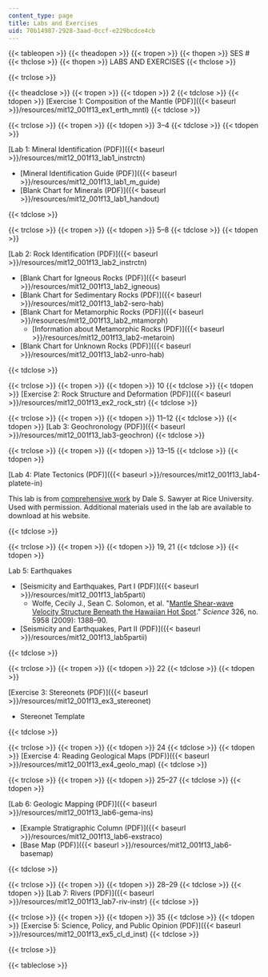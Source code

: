 ```yaml
---
content_type: page
title: Labs and Exercises
uid: 70b14987-2928-3aad-0ccf-e229bcdce4cb
---
```


{{< tableopen >}}
{{< theadopen >}}
{{< tropen >}}
{{< thopen >}}
SES #
{{< thclose >}}
{{< thopen >}}
LABS AND EXERCISES
{{< thclose >}}

{{< trclose >}}

{{< theadclose >}}
{{< tropen >}}
{{< tdopen >}}
2
{{< tdclose >}}
{{< tdopen >}}
[Exercise 1: Composition of the Mantle (PDF)]({{< baseurl >}}/resources/mit12_001f13_ex1_erth_mntl)
{{< tdclose >}}

{{< trclose >}}
{{< tropen >}}
{{< tdopen >}}
3–4
{{< tdclose >}}
{{< tdopen >}}


[Lab 1: Mineral Identification (PDF)]({{< baseurl >}}/resources/mit12_001f13_lab1_instrctn)

*   [Mineral Identification Guide (PDF)]({{< baseurl >}}/resources/mit12_001f13_lab1_m_guide)
*   [Blank Chart for Minerals (PDF)]({{< baseurl >}}/resources/mit12_001f13_lab1_handout)


{{< tdclose >}}

{{< trclose >}}
{{< tropen >}}
{{< tdopen >}}
5–8
{{< tdclose >}}
{{< tdopen >}}


[Lab 2: Rock Identification (PDF)]({{< baseurl >}}/resources/mit12_001f13_lab2_instrctn)

*   [Blank Chart for Igneous Rocks (PDF)]({{< baseurl >}}/resources/mit12_001f13_lab2_igneous)
*   [Blank Chart for Sedimentary Rocks (PDF)]({{< baseurl >}}/resources/mit12_001f13_lab2-sero-hab)
*   [Blank Chart for Metamorphic Rocks (PDF)]({{< baseurl >}}/resources/mit12_001f13_lab2_mtamorph)
    *   [Information about Metamorphic Rocks (PDF)]({{< baseurl >}}/resources/mit12_001f13_lab2-metaroin)
*   [Blank Chart for Unknown Rocks (PDF)]({{< baseurl >}}/resources/mit12_001f13_lab2-unro-hab)


{{< tdclose >}}

{{< trclose >}}
{{< tropen >}}
{{< tdopen >}}
10
{{< tdclose >}}
{{< tdopen >}}
[Exercise 2: Rock Structure and Deformation (PDF)]({{< baseurl >}}/resources/mit12_001f13_ex2_rock_str)
{{< tdclose >}}

{{< trclose >}}
{{< tropen >}}
{{< tdopen >}}
11–12
{{< tdclose >}}
{{< tdopen >}}
[Lab 3: Geochronology (PDF)]({{< baseurl >}}/resources/mit12_001f13_lab3-geochron)
{{< tdclose >}}

{{< trclose >}}
{{< tropen >}}
{{< tdopen >}}
13–15
{{< tdclose >}}
{{< tdopen >}}


[Lab 4: Plate Tectonics (PDF)]({{< baseurl >}}/resources/mit12_001f13_lab4-platete-in)

This lab is from [comprehensive work](http://plateboundary.rice.edu/home.html) by Dale S. Sawyer at Rice University. Used with permission. Additional materials used in the lab are available to download at his website.


{{< tdclose >}}

{{< trclose >}}
{{< tropen >}}
{{< tdopen >}}
19, 21
{{< tdclose >}}
{{< tdopen >}}


Lab 5: Earthquakes

*   [Seismicity and Earthquakes, Part I (PDF)]({{< baseurl >}}/resources/mit12_001f13_lab5parti)
    *   Wolfe, Cecily J., Sean C. Solomon, et al. "[Mantle Shear-wave Velocity Structure Beneath the Hawaiian Hot Spot](http://dx.doi.org/10.1126/science.1180165)." _Science_ 326, no. 5958 (2009): 1388–90.
*   [Seismicity and Earthquakes, Part II (PDF)]({{< baseurl >}}/resources/mit12_001f13_lab5partii)


{{< tdclose >}}

{{< trclose >}}
{{< tropen >}}
{{< tdopen >}}
22
{{< tdclose >}}
{{< tdopen >}}


[Exercise 3: Stereonets (PDF)]({{< baseurl >}}/resources/mit12_001f13_ex3_stereonet)

*   Stereonet Template


{{< tdclose >}}

{{< trclose >}}
{{< tropen >}}
{{< tdopen >}}
24
{{< tdclose >}}
{{< tdopen >}}
[Exercise 4: Reading Geological Maps (PDF)]({{< baseurl >}}/resources/mit12_001f13_ex4_geolo_map)
{{< tdclose >}}

{{< trclose >}}
{{< tropen >}}
{{< tdopen >}}
25–27
{{< tdclose >}}
{{< tdopen >}}


[Lab 6: Geologic Mapping (PDF)]({{< baseurl >}}/resources/mit12_001f13_lab6-gema-ins)

*   [Example Stratigraphic Column (PDF)]({{< baseurl >}}/resources/mit12_001f13_lab6-exstraco)
*   [Base Map (PDF)]({{< baseurl >}}/resources/mit12_001f13_lab6-basemap)


{{< tdclose >}}

{{< trclose >}}
{{< tropen >}}
{{< tdopen >}}
28–29
{{< tdclose >}}
{{< tdopen >}}
[Lab 7: Rivers (PDF)]({{< baseurl >}}/resources/mit12_001f13_lab7-riv-instr)
{{< tdclose >}}

{{< trclose >}}
{{< tropen >}}
{{< tdopen >}}
35
{{< tdclose >}}
{{< tdopen >}}
[Exercise 5: Science, Policy, and Public Opinion (PDF)]({{< baseurl >}}/resources/mit12_001f13_ex5_cl_d_inst)
{{< tdclose >}}

{{< trclose >}}

{{< tableclose >}}